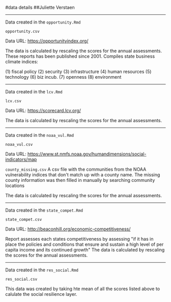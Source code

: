 #data details
##Juliette Verstaen

******************************************************************
Data created in the `opportunity.Rmd`

`opportunity.csv`

Data URL: https://opportunityindex.org/

The data is calculated by rescaling the scores for the annual assessments.
These reports has been published since 2001. Compiles state business climate indices: 

(1) fiscal policy
(2) security
(3) infrastructure
(4) human resources
(5) technology
(6) biz incub.
(7) openness
(8) environment

******************************************************************
Data created in the `lcv.Rmd`

`lcv.csv`
 
Data URL: https://scorecard.lcv.org/

The data is calculated by rescaling the scores for the annual assessments.
******************************************************************
Data created in the `noaa_vul.Rmd`

`noaa_vul.csv`

Data URL: https://www.st.nmfs.noaa.gov/humandimensions/social-indicators/map

`county_missing.csv` 
A csv file with the communities from the NOAA vulnerability indices that don't match up with a county name. The missing county information was then filled in manually by searching community locations

The data is calculated by rescaling the scores for the annual assessments.
******************************************************************
Data created in the `state_compet.Rmd`

`state_compet.csv`

Data URL: http://beaconhill.org/economic-competitiveness/

Report assesses each states competitiveness by assessing "if it has in place the policies and conditions that ensure and sustain a high level of per capita income and its continued growth"
The data is calculated by rescaling the scores for the annual assessments.

******************************************************************
Data created in the `res_social.Rmd`

`res_social.csv`

This data was created by taking hte mean of all the scores listed above to calulate the social resilience layer.

